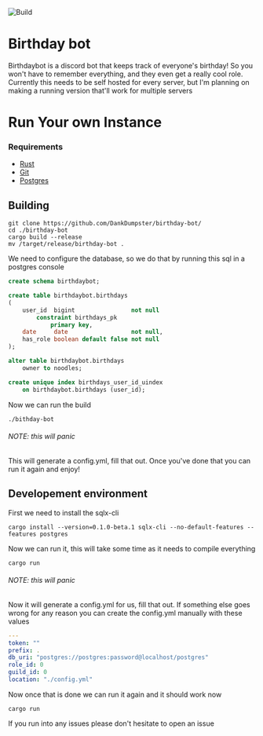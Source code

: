 ![Build](https://github.com/DankDumpster/birthday-bot/workflows/Build/badge.svg)
# Birthday bot
Birthdaybot is a discord bot that keeps track of everyone's birthday! So you won't have to remember everything, 
and they even get a really cool role. Currently this needs to be self hosted for every server,
but I'm planning on making a running version that'll work for multiple servers

# Run Your own Instance

### Requirements
* [Rust](https://www.rust-lang.org/tools/install)
* [Git](https://git-scm.com/downloads)
* [Postgres](https://www.postgresql.org/download/)

## Building
```shell script
git clone https://github.com/DankDumpster/birthday-bot/
cd ./birthday-bot
cargo build --release
mv /target/release/birthday-bot .
```

We need to configure the database, so we do that by running this sql in a postgres console
```sql
create schema birthdaybot;

create table birthdaybot.birthdays
(
    user_id  bigint                not null
        constraint birthdays_pk
            primary key,
    date     date                  not null,
    has_role boolean default false not null
);

alter table birthdaybot.birthdays
    owner to noodles;

create unique index birthdays_user_id_uindex
    on birthdaybot.birthdays (user_id);

```

Now we can run the build 
```shell script
./bithday-bot
```
###### NOTE: this will panic
This will generate a config.yml, fill that out. Once you've done that you can run it again and enjoy!

## Developement environment 

First we need to install the sqlx-cli
```shell script
cargo install --version=0.1.0-beta.1 sqlx-cli --no-default-features --features postgres
```

Now we can run it, this will take some time as it needs to compile everything
```shell script
cargo run
```
###### NOTE: this will panic

Now it will generate a config.yml for us, fill that out. If something else goes wrong for any reason you can create the config.yml manually with these values
```yaml
---
token: ""
prefix: .
db_uri: "postgres://postgres:password@localhost/postgres"
role_id: 0
guild_id: 0
location: "./config.yml"
```

Now once that is done we can run it again and it should work now
```shell script
cargo run
```

If you run into any issues please don't hesitate to open an issue
